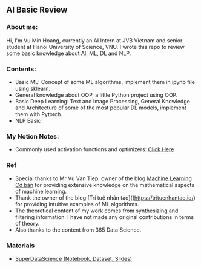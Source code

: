 ## AI Basic Review


### About me:
Hi, I'm Vu Min Hoang, currently an AI Intern at JVB Vietnam and senior student at Hanoi University of Science, VNU. I wrote this repo to review some basic knowledge about AI, ML, DL and NLP. 

### Contents:
-  Basic ML: Concept of some ML algorithms, implement them in ipynb file using sklearn.
-  General knowledge about OOP, a little Python project using OOP.
-  Basic Deep Learning: Text and Image Processing, General Knowledge and Architecture of some of the most popular DL models, implement them with Pytorch.
-  NLP Basic

### My Notion Notes: 
- Commonly used activation functions and optimizers: [Click Here](https://accurate-bandana-6b0.notion.site/Optimizers-and-activation-functions-474cccfb16b0496cb45deb67877ad0f3)


### Ref
-  Special thanks to Mr Vu Van Tiep, owner of the blog [Machine Learning Cơ bản](https://machinelearningcoban.com/) for providing extensive knowledge on the mathematical aspects of machine learning.
-  Thank the owner of the blog [Trí tuệ nhân tạo]((https://trituenhantao.io/) for providing intuitive examples of ML algorithms.
-  The theoretical content of my work comes from synthesizing and filtering information. I have not made any original contributions in terms of theory.
- Also thanks to the content from 365 Data Science. 

### Materials
-  [SuperDataScience (Notebook, Dataset, Slides)](https://www.superdatascience.com/pages/machine-learning)
